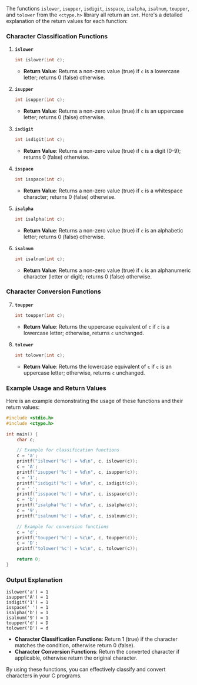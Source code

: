 The functions `islower`, `isupper`, `isdigit`, `isspace`, `isalpha`, `isalnum`, `toupper`, and `tolower` from the `<ctype.h>` library all return an `int`. Here's a detailed explanation of the return values for each function:

### Character Classification Functions

1. **`islower`**
   ```c
   int islower(int c);
   ```
   - **Return Value**: Returns a non-zero value (true) if `c` is a lowercase letter; returns 0 (false) otherwise.

2. **`isupper`**
   ```c
   int isupper(int c);
   ```
   - **Return Value**: Returns a non-zero value (true) if `c` is an uppercase letter; returns 0 (false) otherwise.

3. **`isdigit`**
   ```c
   int isdigit(int c);
   ```
   - **Return Value**: Returns a non-zero value (true) if `c` is a digit (0-9); returns 0 (false) otherwise.

4. **`isspace`**
   ```c
   int isspace(int c);
   ```
   - **Return Value**: Returns a non-zero value (true) if `c` is a whitespace character; returns 0 (false) otherwise.

5. **`isalpha`**
   ```c
   int isalpha(int c);
   ```
   - **Return Value**: Returns a non-zero value (true) if `c` is an alphabetic letter; returns 0 (false) otherwise.

6. **`isalnum`**
   ```c
   int isalnum(int c);
   ```
   - **Return Value**: Returns a non-zero value (true) if `c` is an alphanumeric character (letter or digit); returns 0 (false) otherwise.

### Character Conversion Functions

7. **`toupper`**
   ```c
   int toupper(int c);
   ```
   - **Return Value**: Returns the uppercase equivalent of `c` if `c` is a lowercase letter; otherwise, returns `c` unchanged.

8. **`tolower`**
   ```c
   int tolower(int c);
   ```
   - **Return Value**: Returns the lowercase equivalent of `c` if `c` is an uppercase letter; otherwise, returns `c` unchanged.

### Example Usage and Return Values

Here is an example demonstrating the usage of these functions and their return values:

```c
#include <stdio.h>
#include <ctype.h>

int main() {
    char c;

    // Example for classification functions
    c = 'a';
    printf("islower('%c') = %d\n", c, islower(c));
    c = 'A';
    printf("isupper('%c') = %d\n", c, isupper(c));
    c = '1';
    printf("isdigit('%c') = %d\n", c, isdigit(c));
    c = ' ';
    printf("isspace('%c') = %d\n", c, isspace(c));
    c = 'b';
    printf("isalpha('%c') = %d\n", c, isalpha(c));
    c = '9';
    printf("isalnum('%c') = %d\n", c, isalnum(c));

    // Example for conversion functions
    c = 'd';
    printf("toupper('%c') = %c\n", c, toupper(c));
    c = 'D';
    printf("tolower('%c') = %c\n", c, tolower(c));

    return 0;
}
```

### Output Explanation
```plaintext
islower('a') = 1
isupper('A') = 1
isdigit('1') = 1
isspace(' ') = 1
isalpha('b') = 1
isalnum('9') = 1
toupper('d') = D
tolower('D') = d
```

- **Character Classification Functions**: Return 1 (true) if the character matches the condition, otherwise return 0 (false).
- **Character Conversion Functions**: Return the converted character if applicable, otherwise return the original character.

By using these functions, you can effectively classify and convert characters in your C programs.